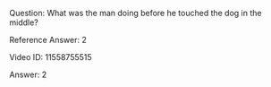 Question: What was the man doing before he touched the dog in the middle?

Reference Answer: 2

Video ID: 11558755515

Answer: 2

